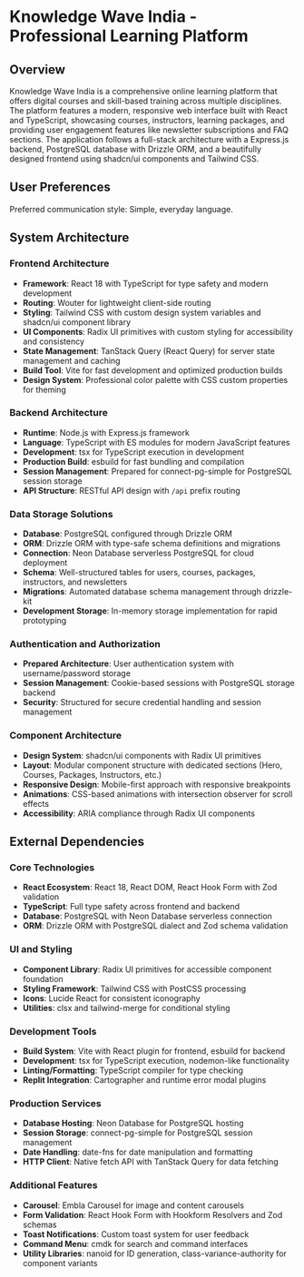 # Knowledge Wave India - Professional Learning Platform

## Overview

Knowledge Wave India is a comprehensive online learning platform that offers digital courses and skill-based training across multiple disciplines. The platform features a modern, responsive web interface built with React and TypeScript, showcasing courses, instructors, learning packages, and providing user engagement features like newsletter subscriptions and FAQ sections. The application follows a full-stack architecture with a Express.js backend, PostgreSQL database with Drizzle ORM, and a beautifully designed frontend using shadcn/ui components and Tailwind CSS.

## User Preferences

Preferred communication style: Simple, everyday language.

## System Architecture

### Frontend Architecture
- **Framework**: React 18 with TypeScript for type safety and modern development
- **Routing**: Wouter for lightweight client-side routing
- **Styling**: Tailwind CSS with custom design system variables and shadcn/ui component library
- **UI Components**: Radix UI primitives with custom styling for accessibility and consistency
- **State Management**: TanStack Query (React Query) for server state management and caching
- **Build Tool**: Vite for fast development and optimized production builds
- **Design System**: Professional color palette with CSS custom properties for theming

### Backend Architecture
- **Runtime**: Node.js with Express.js framework
- **Language**: TypeScript with ES modules for modern JavaScript features
- **Development**: tsx for TypeScript execution in development
- **Production Build**: esbuild for fast bundling and compilation
- **Session Management**: Prepared for connect-pg-simple for PostgreSQL session storage
- **API Structure**: RESTful API design with `/api` prefix routing

### Data Storage Solutions
- **Database**: PostgreSQL configured through Drizzle ORM
- **ORM**: Drizzle ORM with type-safe schema definitions and migrations
- **Connection**: Neon Database serverless PostgreSQL for cloud deployment
- **Schema**: Well-structured tables for users, courses, packages, instructors, and newsletters
- **Migrations**: Automated database schema management through drizzle-kit
- **Development Storage**: In-memory storage implementation for rapid prototyping

### Authentication and Authorization
- **Prepared Architecture**: User authentication system with username/password storage
- **Session Management**: Cookie-based sessions with PostgreSQL storage backend
- **Security**: Structured for secure credential handling and session management

### Component Architecture
- **Design System**: shadcn/ui components with Radix UI primitives
- **Layout**: Modular component structure with dedicated sections (Hero, Courses, Packages, Instructors, etc.)
- **Responsive Design**: Mobile-first approach with responsive breakpoints
- **Animations**: CSS-based animations with intersection observer for scroll effects
- **Accessibility**: ARIA compliance through Radix UI components

## External Dependencies

### Core Technologies
- **React Ecosystem**: React 18, React DOM, React Hook Form with Zod validation
- **TypeScript**: Full type safety across frontend and backend
- **Database**: PostgreSQL with Neon Database serverless connection
- **ORM**: Drizzle ORM with PostgreSQL dialect and Zod schema validation

### UI and Styling
- **Component Library**: Radix UI primitives for accessible component foundation
- **Styling Framework**: Tailwind CSS with PostCSS processing
- **Icons**: Lucide React for consistent iconography
- **Utilities**: clsx and tailwind-merge for conditional styling

### Development Tools
- **Build System**: Vite with React plugin for frontend, esbuild for backend
- **Development**: tsx for TypeScript execution, nodemon-like functionality
- **Linting/Formatting**: TypeScript compiler for type checking
- **Replit Integration**: Cartographer and runtime error modal plugins

### Production Services
- **Database Hosting**: Neon Database for PostgreSQL hosting
- **Session Storage**: connect-pg-simple for PostgreSQL session management
- **Date Handling**: date-fns for date manipulation and formatting
- **HTTP Client**: Native fetch API with TanStack Query for data fetching

### Additional Features
- **Carousel**: Embla Carousel for image and content carousels
- **Form Validation**: React Hook Form with Hookform Resolvers and Zod schemas
- **Toast Notifications**: Custom toast system for user feedback
- **Command Menu**: cmdk for search and command interfaces
- **Utility Libraries**: nanoid for ID generation, class-variance-authority for component variants